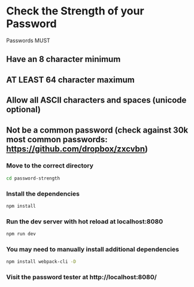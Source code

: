 # Check the Strength of your Password

Passwords MUST

## Have an 8 character minimum
## AT LEAST 64 character maximum
## Allow all ASCII characters and spaces (unicode optional)
## Not be a common password (check against 30k most common passwords: https://github.com/dropbox/zxcvbn)

### Move to the correct directory

```bash
cd password-strength
```

### Install the dependencies

```bash
npm install
```

### Run the dev server with hot reload at localhost:8080

```bash
npm run dev
```

### You may need to manually install additional dependencies

```bash
npm install webpack-cli -D
```

### Visit the password tester at http://localhost:8080/
